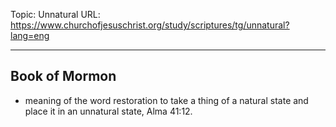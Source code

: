 Topic: Unnatural
URL: https://www.churchofjesuschrist.org/study/scriptures/tg/unnatural?lang=eng

---

## Book of Mormon

- meaning of the word restoration to take a thing of a natural state and place it in an unnatural state, Alma 41:12.

